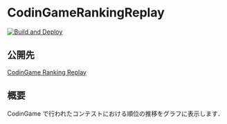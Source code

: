 CodinGameRankingReplay
=====

[![Build and Deploy](https://github.com/iilj/CodinGameRankingReplay/actions/workflows/main.yml/badge.svg)](https://github.com/iilj/CodinGameRankingReplay/actions/workflows/main.yml)


## 公開先

[CodinGame Ranking Replay](https://iilj.github.io/CodinGameRankingReplay/)


## 概要

CodinGame で行われたコンテストにおける順位の推移をグラフに表示します．
